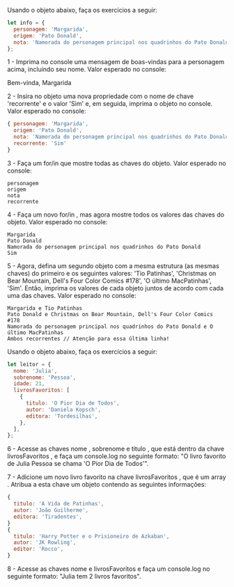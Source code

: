 Usando o objeto abaixo, faça os exercícios a seguir:

```javascript
let info = {
  personagem: 'Margarida',
  origem: 'Pato Donald',
  nota: 'Namorada do personagem principal nos quadrinhos do Pato Donald',
};
```

1 - Imprima no console uma mensagem de boas-vindas para a personagem acima, incluindo seu nome. Valor esperado no console:

Bem-vinda, Margarida


2 - Insira no objeto uma nova propriedade com o nome de chave 'recorrente' e o valor 'Sim' e, em seguida, imprima o objeto no console. Valor esperado no console:

```javascript
{ personagem: 'Margarida',
  origem: 'Pato Donald',
  nota: 'Namorada do personagem principal nos quadrinhos do Pato Donald',
  recorrente: 'Sim' 
}
```
3 - Faça um for/in que mostre todas as chaves do objeto. Valor esperado no console:

```
personagem
origem
nota
recorrente
```

4 - Faça um novo for/in , mas agora mostre todos os valores das chaves do objeto. Valor esperado no console:
```
Margarida
Pato Donald
Namorada do personagem principal nos quadrinhos do Pato Donald
Sim
```

5 - Agora, defina um segundo objeto com a mesma estrutura (as mesmas chaves) do primeiro e os seguintes valores: 'Tio Patinhas', 'Christmas on Bear Mountain, Dell's Four Color Comics #178', 'O último MacPatinhas', 'Sim'. Então, imprima os valores de cada objeto juntos de acordo com cada uma das chaves. Valor esperado no console:

```
Margarida e Tio Patinhas
Pato Donald e Christmas on Bear Mountain, Dell's Four Color Comics #178
Namorada do personagem principal nos quadrinhos do Pato Donald e O último MacPatinhas
Ambos recorrentes // Atenção para essa última linha!
```
Usando o objeto abaixo, faça os exercícios a seguir:

```javascript
let leitor = {
  nome: 'Julia',
  sobrenome: 'Pessoa',
  idade: 21,
  livrosFavoritos: [
    {
      titulo: 'O Pior Dia de Todos',
      autor: 'Daniela Kopsch',
      editora: 'Tordesilhas',
    },
  ],
};
```
6 - Acesse as chaves nome , sobrenome e titulo , que está dentro da chave livrosFavoritos , e faça um console.log no seguinte formato: "O livro favorito de Julia Pessoa se chama 'O Pior Dia de Todos'".

7 - Adicione um novo livro favorito na chave livrosFavoritos , que é um array . Atribua a esta chave um objeto contendo as seguintes informações:

```javascript
{
  titulo: 'A Vida de Patinhas',
  autor: 'João Guilherme',
  editora: 'Tiradentes',
}
{
  titulo: 'Harry Potter e o Prisioneiro de Azkaban',
  autor: 'JK Rowling',
  editor: 'Rocco',
}
```
8 - Acesse as chaves nome e livrosFavoritos e faça um console.log no seguinte formato: "Julia tem 2 livros favoritos".

